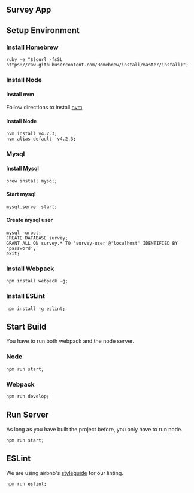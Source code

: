Survey App
-------------

## Setup Environment

### Install Homebrew

```
ruby -e "$(curl -fsSL https://raw.githubusercontent.com/Homebrew/install/master/install)";
```

### Install Node

#### Install nvm
Follow directions to install [nvm](https://github.com/creationix/nvm#install-script).

#### Install Node

```
nvm install v4.2.3;
nvm alias default  v4.2.3;
```

### Mysql

#### Install Mysql
```
brew install mysql;
```
#### Start mysql
```
mysql.server start;
```
#### Create mysql user
```
mysql -uroot;
CREATE DATABASE survey;
GRANT ALL ON survey.* TO 'survey-user'@'localhost' IDENTIFIED BY 'password';
exit;
```
### Install Webpack
```
npm install webpack -g;
```
### Install ESLint
```
npm install -g eslint;
```

## Start Build

You have to run both webpack and the node server.

### Node
```
npm run start;
```


### Webpack
```
npm run develop;
```

## Run Server
As long as you have built the project before, you only have to run node.
```
npm run start;
```

## ESLint
We are using airbnb's [styleguide](https://github.com/airbnb/javascript/tree/master/packages/eslint-config-airbnb) for our linting.

```
npm run eslint;
```
